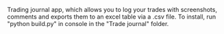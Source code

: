 Trading journal app, which allows you to log your trades with screenshots, comments and exports them to an excel table via a .csv file. 
To install, run "python build.py" in console in the "Trade journal" folder.
